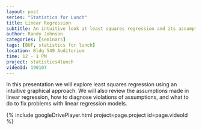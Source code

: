 ```yaml
---
layout: post
series: "Statistics for Lunch"
title: Linear Regression
subtitle: An intuitive look at least squares regression and its assumptions
author: Randy Johnson
categories: [seminars]
tags: [BUF, statistics for lunch]
location: Bldg 549 Auditorium
time: 12 - 1 PM
project: statistics4lunch
videoId: 190107
---
```


In this presentation we will explore least squares regression using an intuitive graphical approach. We will also review the assumptions made in linear regression, how to diagnose violations of assumptions, and what to do to fix problems with linear regression models.

{% include googleDrivePlayer.html project=page.project id=page.videoId %}

